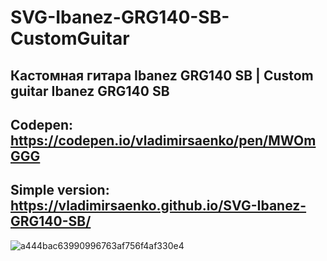 # SVG-Ibanez-GRG140-SB-CustomGuitar

## Кастомная гитара Ibanez GRG140 SB | Custom guitar Ibanez GRG140 SB

## Codepen: https://codepen.io/vladimirsaenko/pen/MWOmGGG

## Simple version: https://vladimirsaenko.github.io/SVG-Ibanez-GRG140-SB/

![a444bac63990996763af756f4af330e4](https://user-images.githubusercontent.com/56477695/153446978-4cb5e891-41f7-4cd3-8cad-c427d01c022e.jpg)
